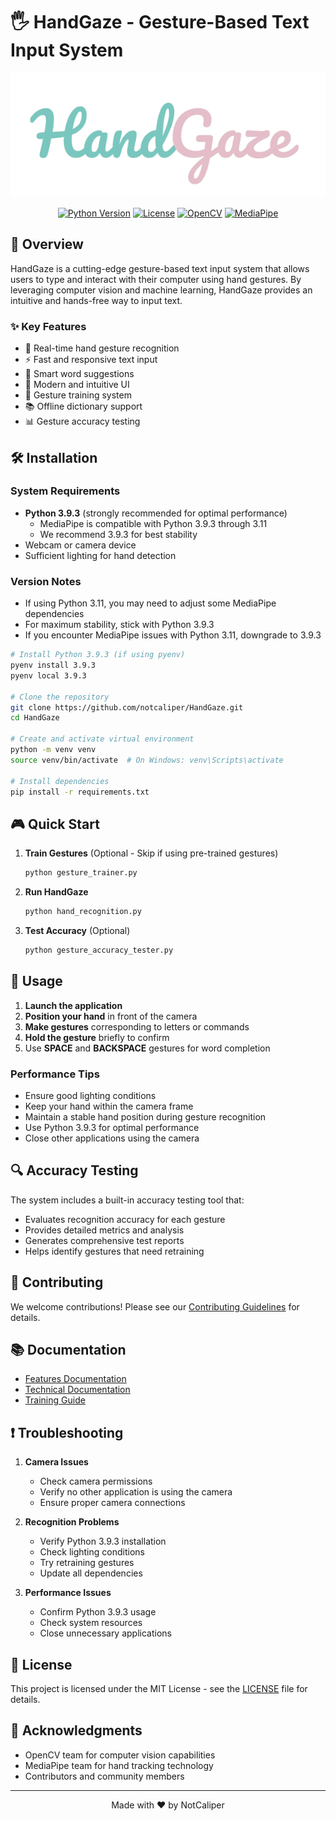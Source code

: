 # 🖐 HandGaze - Gesture-Based Text Input System

<div align="center">

![HandGaze Logo](docs/images/logo.png)

[![Python Version](https://img.shields.io/badge/python-3.9.3%20~%203.11-blue.svg)](https://www.python.org/downloads/)
[![License](https://img.shields.io/badge/license-MIT-green.svg)](LICENSE)
[![OpenCV](https://img.shields.io/badge/OpenCV-4.8.0-red.svg)](https://opencv.org/)
[![MediaPipe](https://img.shields.io/badge/MediaPipe-0.10.5-orange.svg)](https://mediapipe.dev/)

</div>

## 🚀 Overview

HandGaze is a cutting-edge gesture-based text input system that allows users to type and interact with their computer using hand gestures. By leveraging computer vision and machine learning, HandGaze provides an intuitive and hands-free way to input text.

### ✨ Key Features

- 🎯 Real-time hand gesture recognition
- ⚡️ Fast and responsive text input
- 📝 Smart word suggestions
- 🎨 Modern and intuitive UI
- 🔄 Gesture training system
- 📚 Offline dictionary support
- 📊 Gesture accuracy testing

## 🛠 Installation

### System Requirements

- **Python 3.9.3** (strongly recommended for optimal performance)
  - MediaPipe is compatible with Python 3.9.3 through 3.11
  - We recommend 3.9.3 for best stability
- Webcam or camera device
- Sufficient lighting for hand detection

### Version Notes
- If using Python 3.11, you may need to adjust some MediaPipe dependencies
- For maximum stability, stick with Python 3.9.3
- If you encounter MediaPipe issues with Python 3.11, downgrade to 3.9.3

```bash
# Install Python 3.9.3 (if using pyenv)
pyenv install 3.9.3
pyenv local 3.9.3

# Clone the repository
git clone https://github.com/notcaliper/HandGaze.git
cd HandGaze

# Create and activate virtual environment
python -m venv venv
source venv/bin/activate  # On Windows: venv\Scripts\activate

# Install dependencies
pip install -r requirements.txt
```

## 🎮 Quick Start

1. **Train Gestures** (Optional - Skip if using pre-trained gestures)
   ```bash
   python gesture_trainer.py
   ```

2. **Run HandGaze**
   ```bash
   python hand_recognition.py
   ```

3. **Test Accuracy** (Optional)
   ```bash
   python gesture_accuracy_tester.py
   ```

## 🎯 Usage

1. **Launch the application**
2. **Position your hand** in front of the camera
3. **Make gestures** corresponding to letters or commands
4. **Hold the gesture** briefly to confirm
5. Use **SPACE** and **BACKSPACE** gestures for word completion

### Performance Tips

- Ensure good lighting conditions
- Keep your hand within the camera frame
- Maintain a stable hand position during gesture recognition
- Use Python 3.9.3 for optimal performance
- Close other applications using the camera

## 🔍 Accuracy Testing

The system includes a built-in accuracy testing tool that:
- Evaluates recognition accuracy for each gesture
- Provides detailed metrics and analysis
- Generates comprehensive test reports
- Helps identify gestures that need retraining

## 🤝 Contributing

We welcome contributions! Please see our [Contributing Guidelines](docs/CONTRIBUTING.md) for details.

## 📚 Documentation

- [Features Documentation](docs/FEATURES.md)
- [Technical Documentation](docs/README.md)
- [Training Guide](docs/TRAINING.md)

## ❗ Troubleshooting

1. **Camera Issues**
   - Check camera permissions
   - Verify no other application is using the camera
   - Ensure proper camera connections

2. **Recognition Problems**
   - Verify Python 3.9.3 installation
   - Check lighting conditions
   - Try retraining gestures
   - Update all dependencies

3. **Performance Issues**
   - Confirm Python 3.9.3 usage
   - Check system resources
   - Close unnecessary applications

## 📝 License

This project is licensed under the MIT License - see the [LICENSE](LICENSE) file for details.

## 🙏 Acknowledgments

- OpenCV team for computer vision capabilities
- MediaPipe team for hand tracking technology
- Contributors and community members

---
<div align="center">
Made with ❤️ by NotCaliper
</div>
